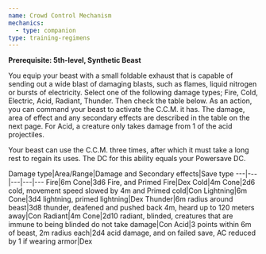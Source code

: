 ```yaml
---
name: Crowd Control Mechanism
mechanics:
  - type: companion
type: training-regimens
---
```

__Prerequisite: 5th-level, Synthetic Beast__

You equip your beast with a small foldable exhaust that is capable of sending out a wide blast of damaging blasts,
such as flames, liquid nitrogen or bursts of electricity. Select one of the following damage types; Fire, Cold,
Electric, Acid, Radiant, Thunder. Then check the table below. As an action, you can command your beast to activate the
C.C.M. it has. The damage, area of effect and any secondary effects are described in the table on the next page.
For Acid, a creature only takes damage from 1 of the acid projectiles.

Your beast can use the C.C.M. three times, after which it must take a long rest to regain its uses. The DC for this ability equals your Powersave DC.


Damage type|Area/Range|Damage and Secondary effects|Save type
---|---|---|---|---
Fire|6m Cone|3d6 Fire, and Primed Fire|Dex
Cold|4m Cone|2d6 cold, movement speed slowed by 4m and Primed cold|Con
Lightning|6m Cone|3d4 lightning, primed lightning|Dex
Thunder|6m radius around beast|3d8 thunder, deafened and pushed back 4m, heard up to 120 meters away|Con
Radiant|4m Cone|2d10 radiant, blinded, creatures that are immune to being blinded do not take damage|Con
Acid|3 points within 6m of beast, 2m radius each|2d4 acid damage, and on failed save, AC reduced by 1 if wearing armor|Dex
